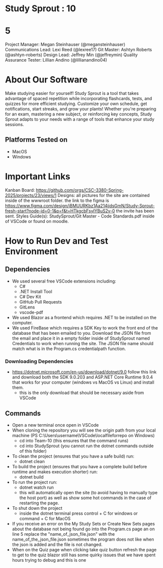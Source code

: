 # Study Sprout : 10
# 5
Project Manager: Megan Steinhauser (@megansteinhauser)
Communications Lead: Lexi Reed (@lexree17)
Git Master: Ashtyn Roberts (@ashtyn-roberts)
Design Lead: Jeffrey Min (@jeffreymin)
Quality Assurance Tester: Lillian Andino (@lillianandino04)

# About Our Software
Make studying easier for yourself! Study Sprout is a tool that takes advantage of spaced repetition while incorporating flashcards, tests, and quizzes for more efficient studying. Customize your own schedule, get notifications, start streaks, and grow your plants! Whether you're preparing for an exam, mastering a new subject, or reinforcing key concepts, Study Sprout adapts to your needs with a range of tools that enhance your study sessions.

## Platforms Tested on
- MacOS
- Windows

# Important Links
Kanban Board: https://github.com/orgs/CSC-3380-Spring-2025/projects/23/views/1
Designs: all pictures for the site are contained inside of the wwwroot folder. the link to the figma is https://www.figma.com/design/jBMUURKbz1Aa214jjdsGmN/Study-Sprout-fresh-start?node-id=0-1&p=f&t=HTkgcbFsyIYBuS2v-0 the invite has been sent.
Styles Guide(s): StudySprout/Git Master - Code Standards.pdf inside of VSCode or found on moodle. 

# How to Run Dev and Test Environment


## Dependencies
- We used several free VSCode extensions including:
	- C#
	- .NET Install Tool
	- C# Dev Kit
	- GitHub Pull Requests
	- GitLens
	- vscode-pdf
- We used Blazor as a frontend which requires .NET to be installed on the computer. 
- We used FireBase which requires a SDK Key to work the front end of the database that has been emailed to you. Download the JSON file from the email and place it in a empty folder inside of StudySprout named Credentials to work when running the site. The JSON file name should match what is in the Program.cs credentialpath function.

### Downloading Dependencies
- https://dotnet.microsoft.com/en-us/download/dotnet/9.0 follow this link and download both the SDK 9.0.203 and ASP.NET Core Runtime 9.0.4 that works for your computer (windows vs MacOS vs Linux) and install them. 
	- this is the only download that should be necessary aside from VSCode 

## Commands
- Open a new terminal once open in VSCode
- When cloning the repository you will see the origin path from your local machine (PS C:\Users\username\VSCode\localfileforrepo on Windows)
	- cd into Team-10 (this ensures that the command runs)
	- cd into StudySprout (you cannot run the dotnet commands outside of this folder)
- To clean the project (ensures that you have a safe build) run:
	- dotnet clean 
- To build the project (ensures that you have a complete build before runtime and makes execution shorter) run:
	- dotnet build 
- To run the project run: 
	- dotnet watch run
	- this will automatically open the site (to avoid having to manually type the host port) as well as show some hot commands in the case of restarting the page. 
- To shut down the project 
	- inside the dotnet terminal press control + C for windows or command + C for MacOS
- If you receive an error on the My Study Sets or Create New Sets pages about the database not being found go into the Program.cs page an on line 5 replace the 
"name_of_json_file.json" with the name_of_the_json_file.json sometimes the program does not like when the json is added and the file is not changed. 
- When on the Quiz page when clicking take quiz button refresh the page to get to the quiz blazor still has some quirky issues that we have spent hours trying to debug and this is one 

